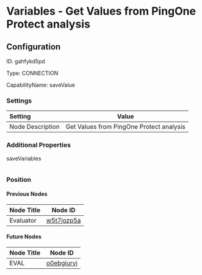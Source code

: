 # Variables - Get Values from PingOne Protect analysis
## Configuration
ID:  gahfykd5pd

Type: CONNECTION 

CapabilityName: saveValue

### Settings
| Setting | Value  |
| :------------------------ | ---------------------------------------- |
| Node Description | Get Values from PingOne Protect analysis | 





### Additional Properties
saveVariables
```
```





### Position

#### Previous Nodes
| Node Title | Node ID |
| :------------- | ------------ |
| Evaluator | [w5t7jozp5a](./w5t7jozp5a.md) | 
 
 #### Future Nodes
| Node Title | Node ID |
| :------------- | ------------ |
| EVAL |[o0ebgiurvi](./o0ebgiurvi.md) | 
